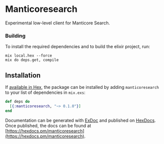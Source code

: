# Manticoresearch

Experimental low-level client for Manticore Search. 

### Building

To install the required dependencies and to build the elixir project, run:
```
mix local.hex --force
mix do deps.get, compile
```

## Installation

If [available in Hex](https://hex.pm/docs/publish), the package can be installed
by adding `manticoresearch` to your list of dependencies in `mix.exs`:

```elixir
def deps do
  [{:manticoresearch, "~> 0.1.0"}]
end
```

Documentation can be generated with [ExDoc](https://github.com/elixir-lang/ex_doc)
and published on [HexDocs](https://hexdocs.pm). Once published, the docs can
be found at [https://hexdocs.pm/manticoresearch](https://hexdocs.pm/manticoresearch).
